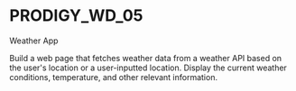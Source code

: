 # PRODIGY_WD_05
Weather App

Build a web page that fetches weather data from a weather API based on the user's location or a user-inputted location. Display the current weather conditions, temperature, and other relevant information.
